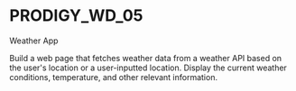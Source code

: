 # PRODIGY_WD_05
Weather App

Build a web page that fetches weather data from a weather API based on the user's location or a user-inputted location. Display the current weather conditions, temperature, and other relevant information.
